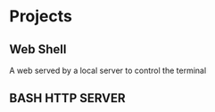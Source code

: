 # Projects

## Web Shell
A web served by a local server to control the terminal

## BASH HTTP SERVER
